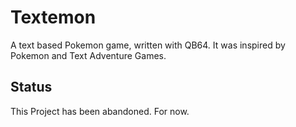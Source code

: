 # Textemon
A text based Pokemon game, written with QB64.
It was inspired by Pokemon and Text Adventure Games.

## Status
This Project has been abandoned. For now.
